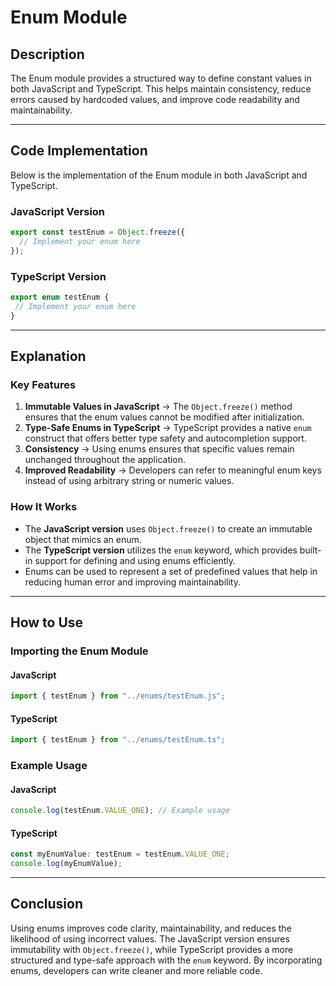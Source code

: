 # Enum Module

## Description

The Enum module provides a structured way to define constant values in both JavaScript and TypeScript. This helps maintain consistency, reduce errors caused by hardcoded values, and improve code readability and maintainability.

---

## Code Implementation

Below is the implementation of the Enum module in both JavaScript and TypeScript.

### JavaScript Version

```javascript
export const testEnum = Object.freeze({
  // Implement your enum here
});
```

### TypeScript Version

```javascript
export enum testEnum {
 // Implement your enum here
}

```

---

## Explanation

### Key Features

1. **Immutable Values in JavaScript** → The `Object.freeze()` method ensures that the enum values cannot be modified after initialization.
2. **Type-Safe Enums in TypeScript** → TypeScript provides a native `enum` construct that offers better type safety and autocompletion support.
3. **Consistency** → Using enums ensures that specific values remain unchanged throughout the application.
4. **Improved Readability** → Developers can refer to meaningful enum keys instead of using arbitrary string or numeric values.

### How It Works

- The **JavaScript version** uses `Object.freeze()` to create an immutable object that mimics an enum.
- The **TypeScript version** utilizes the `enum` keyword, which provides built-in support for defining and using enums efficiently.
- Enums can be used to represent a set of predefined values that help in reducing human error and improving maintainability.

---

## How to Use

### Importing the Enum Module

#### JavaScript

```javascript
import { testEnum } from "../enums/testEnum.js";
```

#### TypeScript

```javascript
import { testEnum } from "../enums/testEnum.ts";
```

### Example Usage

#### JavaScript

```javascript
console.log(testEnum.VALUE_ONE); // Example usage
```

#### TypeScript

```javascript
const myEnumValue: testEnum = testEnum.VALUE_ONE;
console.log(myEnumValue);
```

---

## Conclusion

Using enums improves code clarity, maintainability, and reduces the likelihood of using incorrect values. The JavaScript version ensures immutability with `Object.freeze()`, while TypeScript provides a more structured and type-safe approach with the `enum` keyword. By incorporating enums, developers can write cleaner and more reliable code.

